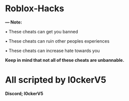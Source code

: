 # Roblox-Hacks
**— Note:**

• These cheats can get you banned

• These cheats can ruin other peoples experiences

• These cheats can increase hate towards you

**Keep in mind that not all of these cheats are unbannable.**

# All scripted by l0ckerV5
**Discord; l0ckerV5**
